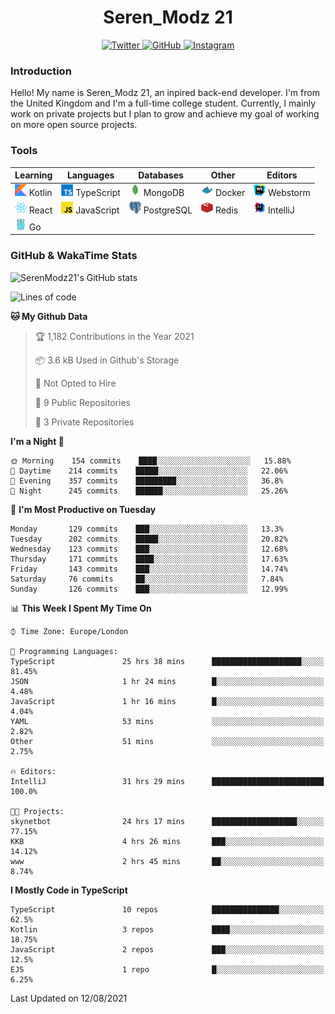 <div align="center">
  <h1>Seren_Modz 21</h1>
  <a href="https://twitter.com/SerenModz21">
    <img alt="Twitter" src="https://img.shields.io/badge/twitter%20-%231DA1F2.svg?&style=for-the-badge&logo=Twitter&logoColor=white">
  </a>
  <a href="https://github.com/SerenModz21">
    <img alt="GitHub" src="https://img.shields.io/badge/github%20-%23121011.svg?&style=for-the-badge&logo=github&logoColor=white">
  </a>
  <a href="https://www.instagram.com/serenmodz21">
    <img alt="Instagram" src="https://img.shields.io/badge/instagram%20-%23E4405F.svg?&style=for-the-badge&logo=Instagram&logoColor=white">
  </a>
</div>

### Introduction

Hello! My name is Seren_Modz 21, an inpired back-end developer. I'm from the United Kingdom and I'm a full-time college student. Currently, I mainly work on private projects but I plan to grow and achieve my goal of working on more open source projects. 

### Tools

 **Learning**                                        | **Languages**                                               | **Databases**                                               | **Other**                                           | **Editors**                                                  
-----------------------------------------------------|-------------------------------------------------------------|-------------------------------------------------------------|-----------------------------------------------------|--------------------------------------------------------------
 <img width="19px" src="./assets/kotlin.svg"> Kotlin | <img width="19px" src="./assets/typescript.svg"> TypeScript | <img width="19px" src="./assets/mongodb.svg"> MongoDB       | <img width="19px" src="./assets/docker.svg"> Docker | <img width="19px" src="./assets/webstorm.svg"> Webstorm      
 <img width="19px" src="./assets/react.svg"> React   | <img width="19px" src="./assets/javascript.svg"> JavaScript | <img width="19px" src="./assets/postgresql.svg"> PostgreSQL | <img width="19px" src="./assets/redis.svg"> Redis   | <img width="19px" src="./assets/intellij-idea.svg"> IntelliJ
 <img width="19px" src="./assets/go.svg"> Go         |                                                             |                                                             |                                                     |                                                                                                               

### GitHub & WakaTime Stats

![SerenModz21's GitHub stats](https://github-readme-stats.vercel.app/api?username=SerenModz21&show_icons=true&theme=dark)

<!--START_SECTION:waka-->
![Lines of code](https://img.shields.io/badge/From%20Hello%20World%20I%27ve%20Written-16263%20lines%20of%20code-blue)

**🐱 My Github Data** 

> 🏆 1,182 Contributions in the Year 2021
 > 
> 📦 3.6 kB Used in Github's Storage 
 > 
> 🚫 Not Opted to Hire
 > 
> 📜 9 Public Repositories 
 > 
> 🔑 3 Private Repositories  
 > 
**I'm a Night 🦉** 

```text
🌞 Morning    154 commits    ████░░░░░░░░░░░░░░░░░░░░░   15.88% 
🌆 Daytime    214 commits    █████░░░░░░░░░░░░░░░░░░░░   22.06% 
🌃 Evening    357 commits    █████████░░░░░░░░░░░░░░░░   36.8% 
🌙 Night      245 commits    ██████░░░░░░░░░░░░░░░░░░░   25.26%

```
📅 **I'm Most Productive on Tuesday** 

```text
Monday       129 commits    ███░░░░░░░░░░░░░░░░░░░░░░   13.3% 
Tuesday      202 commits    █████░░░░░░░░░░░░░░░░░░░░   20.82% 
Wednesday    123 commits    ███░░░░░░░░░░░░░░░░░░░░░░   12.68% 
Thursday     171 commits    ████░░░░░░░░░░░░░░░░░░░░░   17.63% 
Friday       143 commits    ███░░░░░░░░░░░░░░░░░░░░░░   14.74% 
Saturday     76 commits     ██░░░░░░░░░░░░░░░░░░░░░░░   7.84% 
Sunday       126 commits    ███░░░░░░░░░░░░░░░░░░░░░░   12.99%

```


📊 **This Week I Spent My Time On** 

```text
⌚︎ Time Zone: Europe/London

💬 Programming Languages: 
TypeScript               25 hrs 38 mins      ████████████████████░░░░░   81.45% 
JSON                     1 hr 24 mins        █░░░░░░░░░░░░░░░░░░░░░░░░   4.48% 
JavaScript               1 hr 16 mins        █░░░░░░░░░░░░░░░░░░░░░░░░   4.04% 
YAML                     53 mins             ░░░░░░░░░░░░░░░░░░░░░░░░░   2.82% 
Other                    51 mins             ░░░░░░░░░░░░░░░░░░░░░░░░░   2.75%

🔥 Editors: 
IntelliJ                 31 hrs 29 mins      █████████████████████████   100.0%

🐱‍💻 Projects: 
skynetbot                24 hrs 17 mins      ███████████████████░░░░░░   77.15% 
KKB                      4 hrs 26 mins       ███░░░░░░░░░░░░░░░░░░░░░░   14.12% 
www                      2 hrs 45 mins       ██░░░░░░░░░░░░░░░░░░░░░░░   8.74%

```

**I Mostly Code in TypeScript** 

```text
TypeScript               10 repos            ███████████████░░░░░░░░░░   62.5% 
Kotlin                   3 repos             ████░░░░░░░░░░░░░░░░░░░░░   18.75% 
JavaScript               2 repos             ███░░░░░░░░░░░░░░░░░░░░░░   12.5% 
EJS                      1 repo              █░░░░░░░░░░░░░░░░░░░░░░░░   6.25%

```



 Last Updated on 12/08/2021
<!--END_SECTION:waka-->

